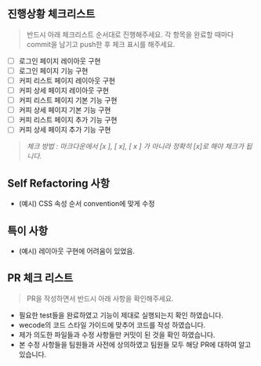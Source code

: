 ## 진행상황 체크리스트
> 반드시 아래 체크리스트 순서대로 진행해주세요. 
> 각 항목을 완료할 때마다 commit을 남기고 push한 후 체크 표시를 해주세요.

- [ ] 로그인 페이지 레이아웃 구현
- [ ] 로그인 페이지 기능 구현
- [ ] 커피 리스트 페이지 레이아웃 구현
- [ ] 커피 상세 페이지 레이아웃 구현
- [ ] 커피 리스트 페이지 기본 기능 구현
- [ ] 커피 상세 페이지 기본 기능 구현
- [ ] 커피 리스트 페이지 추가 기능 구현
- [ ] 커피 상세 페이지 추가 기능 구현

> _체크 방법 : 마크다운에서 [x ], [ x], [ x ] 가 아니라 정확히 [x]로 해야 체크가 됩니다._


## Self Refactoring 사항

- (예시) CSS 속성 순서 convention에 맞게 수정

## 특이 사항

- (예시) 레이아웃 구현에 어려움이 있었음.


## PR 체크 리스트
> PR을 작성하면서 반드시 아래 사항을 확인해주세요.
- 필요한 test들을 완료하였고 기능이 제대로 실행되는지 확인 하였습니다.
- wecode의 코드 스타일 가이드에 맞추어 코드를 작성 하였습니다.
- 제가 의도한 파일들과 수정 사항들만 커밋이 된 것을 확인 하였습니다.
- 본 수정 사항들을 팀원들과 사전에 상의하였고 팀원들 모두 해당 PR에 대하여 알고 있습니다.

